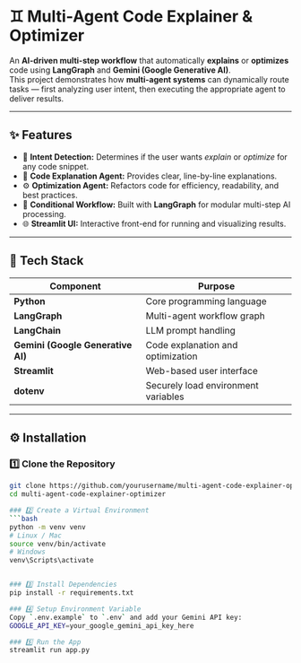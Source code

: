 # ♊ Multi-Agent Code Explainer & Optimizer


An **AI-driven multi-step workflow** that automatically **explains** or **optimizes** code using **LangGraph** and **Gemini (Google Generative AI)**.  
This project demonstrates how **multi-agent systems** can dynamically route tasks — first analyzing user intent, then executing the appropriate agent to deliver results.

---

## ✨ Features
- 🧠 **Intent Detection:** Determines if the user wants *explain* or *optimize* for any code snippet.
- 💬 **Code Explanation Agent:** Provides clear, line-by-line explanations.
- ⚙️ **Optimization Agent:** Refactors code for efficiency, readability, and best practices.
- 🔁 **Conditional Workflow:** Built with **LangGraph** for modular multi-step AI processing.
- 🌐 **Streamlit UI:** Interactive front-end for running and visualizing results.

---

## 🧠 Tech Stack
| Component | Purpose |
|------------|----------|
| **Python** | Core programming language |
| **LangGraph** | Multi-agent workflow graph |
| **LangChain** | LLM prompt handling |
| **Gemini (Google Generative AI)** | Code explanation and optimization |
| **Streamlit** | Web-based user interface |
| **dotenv** | Securely load environment variables |

---

## ⚙️ Installation

### 1️⃣ Clone the Repository
```bash
git clone https://github.com/yourusername/multi-agent-code-explainer-optimizer.git
cd multi-agent-code-explainer-optimizer

### 2️⃣ Create a Virtual Environment
```bash
python -m venv venv
# Linux / Mac
source venv/bin/activate
# Windows
venv\Scripts\activate


### 3️⃣ Install Dependencies
pip install -r requirements.txt

### 4️⃣ Setup Environment Variable
Copy `.env.example` to `.env` and add your Gemini API key:
GOOGLE_API_KEY=your_google_gemini_api_key_here

### 5️⃣ Run the App
streamlit run app.py
